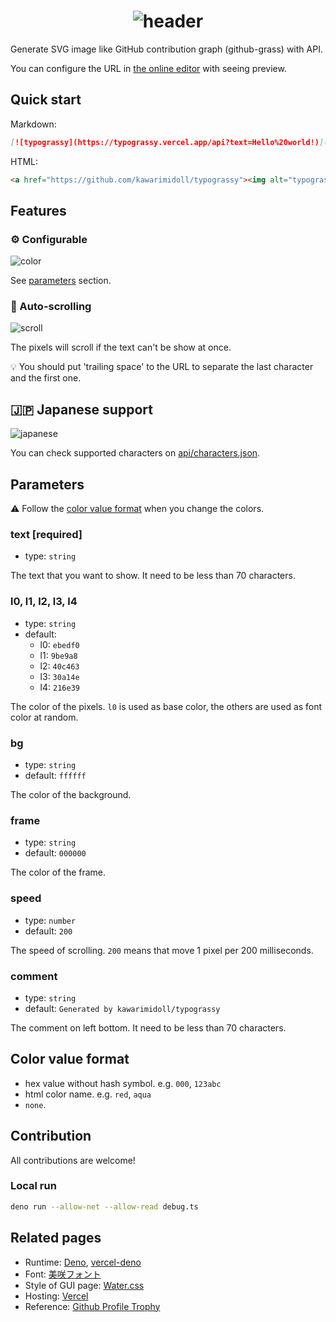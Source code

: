 <h1 align="center">
  <img alt="header" src="https://typograssy.vercel.app/api?text=Typograssy&frame=none&comment=">
</h1>

Generate SVG image like GitHub contribution graph (github-grass) with API.

You can configure the URL in [the online editor](https://typograssy.vercel.app/) with seeing preview.

## Quick start

Markdown:

```md
[![typograssy](https://typograssy.vercel.app/api?text=Hello%20world!)](https://github.com/kawarimidoll/typograssy)
```

HTML:

```html
<a href="https://github.com/kawarimidoll/typograssy"><img alt="typograssy" src="https://typograssy.vercel.app/api?text=Hello%20world!"></a>
```

## Features

### :gear: Configurable

![color](https://typograssy.vercel.app/api?text=Hello%20world!&l1=9ba8e9&l2=6d74d9&l3=5057b9&l4=21226e)

See [parameters](#parameters) section.

### :scroll: Auto-scrolling

![scroll](https://typograssy.vercel.app/api?text=Hello%20developer!%20)

The pixels will scroll if the text can't be show at once.

:bulb: You should put 'trailing space' to the URL to separate the last character and the first one.

## :jp: Japanese support

![japanese](https://typograssy.vercel.app/api?text=東京スカイツリーの高さは６３４ｍです。)

You can check supported characters on [api/characters.json](https://github.com/kawarimidoll/typograssy/blob/main/api/characters.json).

## Parameters

:warning: Follow the [color value format](#color-value-format) when you change the colors.

### text [required]

- type: `string`

The text that you want to show. It need to be less than 70 characters.

### l0, l1, l2, l3, l4

- type: `string`
- default:
  - l0: `ebedf0`
  - l1: `9be9a8`
  - l2: `40c463`
  - l3: `30a14e`
  - l4: `216e39`

The color of the pixels. `l0` is used as base color, the others are used as font color at random.

### bg

- type: `string`
- default: `ffffff`

The color of the background.

### frame

- type: `string`
- default: `000000`

The color of the frame.

### speed

- type: `number`
- default: `200`

The speed of scrolling. `200` means that move 1 pixel per 200 milliseconds.

### comment

- type: `string`
- default: `Generated by kawarimidoll/typograssy`

The comment on left bottom. It need to be less than 70 characters.

## Color value format
- hex value without hash symbol. e.g. `000`, `123abc`
- html color name. e.g. `red`, `aqua`
- `none`.

## Contribution

All contributions are welcome!

### Local run

```bash
deno run --allow-net --allow-read debug.ts
```

## Related pages

- Runtime: [Deno](https://deno.land/), [vercel-deno](https://github.com/TooTallNate/vercel-deno)
- Font: [美咲フォント](https://littlelimit.net/misaki.htm)
- Style of GUI page: [Water.css](https://github.com/kognise/water.css)
- Hosting: [Vercel](https://vercel.com/)
- Reference: [Github Profile Trophy](https://github.com/ryo-ma/github-profile-trophy)
